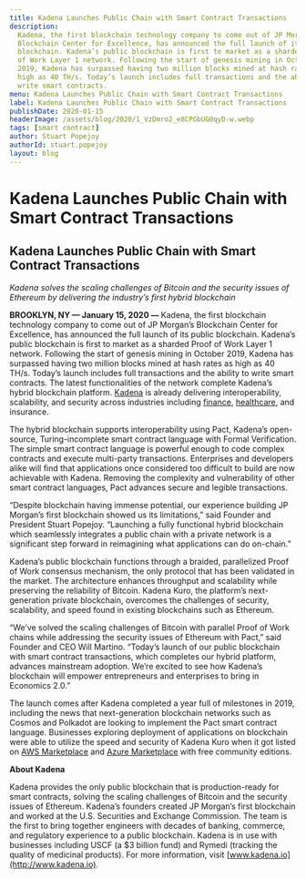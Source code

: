 ```yaml
---
title: Kadena Launches Public Chain with Smart Contract Transactions
description:
  Kadena, the first blockchain technology company to come out of JP Morgan’s
  Blockchain Center for Excellence, has announced the full launch of its public
  blockchain. Kadena’s public blockchain is first to market as a sharded Proof
  of Work Layer 1 network. Following the start of genesis mining in October
  2019, Kadena has surpassed having two million blocks mined at hash rates as
  high as 40 TH/s. Today’s launch includes full transactions and the ability to
  write smart contracts.
menu: Kadena Launches Public Chain with Smart Contract Transactions
label: Kadena Launches Public Chain with Smart Contract Transactions
publishDate: 2020-01-15
headerImage: /assets/blog/2020/1_VzDmro2_e8CPGbUG0qyD-w.webp
tags: [smart contract]
author: Stuart Popejoy
authorId: stuart.popejoy
layout: blog
---
```


# Kadena Launches Public Chain with Smart Contract Transactions

## Kadena Launches Public Chain with Smart Contract Transactions

_Kadena solves the scaling challenges of Bitcoin and the security issues of
Ethereum by delivering the industry’s first hybrid blockchain_

**BROOKLYN, NY — January 15, 2020 —** Kadena, the first blockchain technology
company to come out of JP Morgan’s Blockchain Center for Excellence, has
announced the full launch of its public blockchain. Kadena’s public blockchain
is first to market as a sharded Proof of Work Layer 1 network. Following the
start of genesis mining in October 2019, Kadena has surpassed having two million
blocks mined at hash rates as high as 40 TH/s. Today’s launch includes full
transactions and the ability to write smart contracts. The latest
functionalities of the network complete Kadena’s hybrid blockchain platform.
[Kadena](https://www.kadena.io) is already delivering interoperability,
scalability, and security across industries including
[finance](/docs/blogchain/2019/uscf-collaborates-with-kadena-on-use-of-blockchain-in-the-investment-space-2019-05-13),
[healthcare](/docs/blogchain/2019/kadena-and-rymedi-validate-quality-of-medicinal-products-on-blockchain-2019-12-06),
and insurance.

The hybrid blockchain supports interoperability using Pact, Kadena’s
open-source, Turing-incomplete smart contract language with Formal Verification.
The simple smart contract language is powerful enough to code complex contracts
and execute multi-party transactions. Enterprises and developers alike will find
that applications once considered too difficult to build are now achievable with
Kadena. Removing the complexity and vulnerability of other smart contract
languages, Pact advances secure and legible transactions.

“Despite blockchain having immense potential, our experience building JP
Morgan’s first blockchain showed us its limitations,” said Founder and President
Stuart Popejoy. “Launching a fully functional hybrid blockchain which seamlessly
integrates a public chain with a private network is a significant step forward
in reimagining what applications can do on-chain.”

Kadena’s public blockchain functions through a braided, parallelized Proof of
Work consensus mechanism, the only protocol that has been validated in the
market. The architecture enhances throughput and scalability while preserving
the reliability of Bitcoin. Kadena Kuro, the platform’s next-generation private
blockchain, overcomes the challenges of security, scalability, and speed found
in existing blockchains such as Ethereum.

“We’ve solved the scaling challenges of Bitcoin with parallel Proof of Work
chains while addressing the security issues of Ethereum with Pact,” said Founder
and CEO Will Martino. “Today’s launch of our public blockchain with smart
contract transactions, which completes our hybrid platform, advances mainstream
adoption. We’re excited to see how Kadena’s blockchain will empower
entrepreneurs and enterprises to bring in Economics 2.0.”

The launch comes after Kadena completed a year full of milestones in 2019,
including the news that next-generation blockchain networks such as Cosmos and
Polkadot are looking to implement the Pact smart contract language. Businesses
exploring deployment of applications on blockchain were able to utilize the
speed and security of Kadena Kuro when it got listed on
[AWS Marketplace](https://fortune.com/2019/01/23/blockchain-aws-kadena) and
[Azure Marketplace](/docs/blogchain/2019/kadena-launches-blockchain-as-a-service-baas-on-azure-marketplace-2019-08-27)
with free community editions.

**About Kadena**

Kadena provides the only public blockchain that is production-ready for smart
contracts, solving the scaling challenges of Bitcoin and the security issues of
Ethereum. Kadena’s founders created JP Morgan’s first blockchain and worked at
the U.S. Securities and Exchange Commission. The team is the first to bring
together engineers with decades of banking, commerce, and regulatory experience
to a public blockchain. Kadena is in use with businesses including USCF (a $3
billion fund) and Rymedi (tracking the quality of medicinal products). For more
information, visit [www.kadena.io](http://www.kadena.io).
